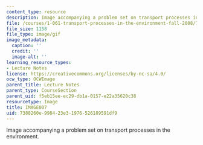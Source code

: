 ```yaml
---
content_type: resource
description: Image accompanying a problem set on transport processes in the environment.
file: /courses/1-061-transport-processes-in-the-environment-fall-2008/7388260e998423e31976526189591df9_IMAGE007.GIF
file_size: 1158
file_type: image/gif
image_metadata:
  caption: ''
  credit: ''
  image-alt: ''
learning_resource_types:
- Lecture Notes
license: https://creativecommons.org/licenses/by-nc-sa/4.0/
ocw_type: OCWImage
parent_title: Lecture Notes
parent_type: CourseSection
parent_uid: f5eb15ee-ec29-db1a-0157-e22a35620c38
resourcetype: Image
title: IMAGE007
uid: 7388260e-9984-23e3-1976-526189591df9
---
```

Image accompanying a problem set on transport processes in the environment.